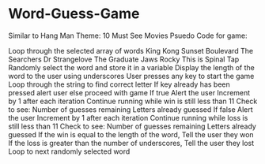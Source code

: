 # Word-Guess-Game
Similar to Hang Man 
Theme:  10 Must See Movies
Psuedo Code for game:

 Loop through the selected array of words
    King Kong
    Sunset Boulevard
    The Searchers
    Dr Strangelove
    The Graduate
    Jaws
    Rocky
    This is Spinal Tap
 Randomly select the word and store it in a variable
 Display the length of the word to the user using underscores
 User presses any key to start the game
 Loop through the string to find correct letter
    If key already has been pressed alert user
    else proceed with game
 If true
    Alert the user
    Increment by 1 after each iteration
    Continue running while win is still less than 11
    Check to see:
        Number of guesses remaining
        Letters already guessed
 If false 
    Alert the user
    Increment by 1 after each iteration
    Continue running while loss is still less than 11
    Check to see:
        Number of guesses remaining
        Letters already guessed
 If the win is equal to the length of the word, 
    Tell the user they won
 If the loss is greater than the number of underscores, 
    Tell the user they lost
 Loop to next randomly selected word





